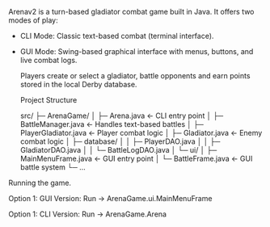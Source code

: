 Arenav2 is a turn-based gladiator combat game built in Java.
It offers two modes of play: 
- CLI Mode: Classic text-based combat (terminal interface).
- GUI Mode: Swing-based graphical interface with menus, buttons, and live combat logs.

  Players create or select a gladiator, battle opponents and earn points stored in the local Derby database.

  Project Structure

  src/
 ├─ ArenaGame/
 │   ├─ Arena.java              ← CLI entry point
 │   ├─ BattleManager.java      ← Handles text-based battles
 │   ├─ PlayerGladiator.java    ← Player combat logic
 │   ├─ Gladiator.java          ← Enemy combat logic
 │   ├─ database/
 │   │    ├─ PlayerDAO.java
 │   │    ├─ GladiatorDAO.java
 │   │    └─ BattleLogDAO.java
 │   └─ ui/
 │        ├─ MainMenuFrame.java ← GUI entry point
 │        └─ BattleFrame.java   ← GUI battle system
 └─ ...

Running the game. 

Option 1: GUI Version: Run -> ArenaGame.ui.MainMenuFrame

Option 1: CLI Version: Run -> ArenaGame.Arena
